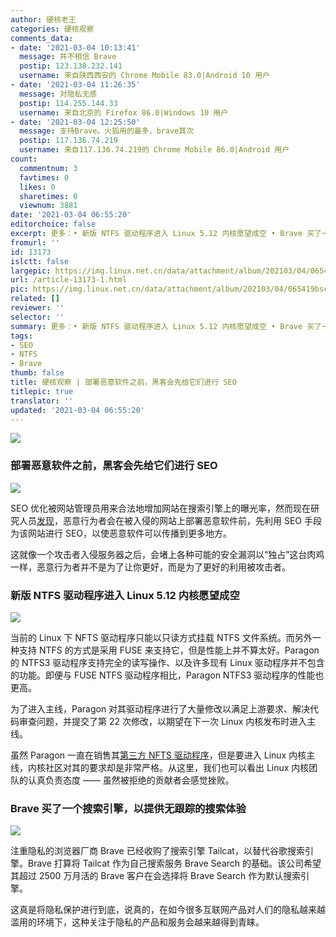 ```yaml
---
author: 硬核老王
categories: 硬核观察
comments_data:
- date: '2021-03-04 10:13:41'
  message: 并不相信 Brave
  postip: 123.138.232.141
  username: 来自陕西西安的 Chrome Mobile 83.0|Android 10 用户
- date: '2021-03-04 11:26:35'
  message: 对隐私无感
  postip: 114.255.144.33
  username: 来自北京的 Firefox 86.0|Windows 10 用户
- date: '2021-03-04 12:25:50'
  message: 支持Brave。火狐用的最多，brave其次
  postip: 117.136.74.219
  username: 来自117.136.74.219的 Chrome Mobile 86.0|Android 用户
count:
  commentnum: 3
  favtimes: 0
  likes: 0
  sharetimes: 0
  viewnum: 3881
date: '2021-03-04 06:55:20'
editorchoice: false
excerpt: 更多：• 新版 NTFS 驱动程序进入 Linux 5.12 内核愿望成空 • Brave 买了一个搜索引擎，以提供无跟踪的搜索体验
fromurl: ''
id: 13173
islctt: false
largepic: https://img.linux.net.cn/data/attachment/album/202103/04/065419bsc2rbsgs4rjm2zj.jpg
url: /article-13173-1.html
pic: https://img.linux.net.cn/data/attachment/album/202103/04/065419bsc2rbsgs4rjm2zj.jpg.thumb.jpg
related: []
reviewer: ''
selector: ''
summary: 更多：• 新版 NTFS 驱动程序进入 Linux 5.12 内核愿望成空 • Brave 买了一个搜索引擎，以提供无跟踪的搜索体验
tags:
- SEO
- NTFS
- Brave
thumb: false
title: 硬核观察 | 部署恶意软件之前，黑客会先给它们进行 SEO
titlepic: true
translator: ''
updated: '2021-03-04 06:55:20'
---
```


![](https://img.linux.net.cn/data/attachment/album/202103/04/065419bsc2rbsgs4rjm2zj.jpg)


### 部署恶意软件之前，黑客会先给它们进行 SEO


![](https://img.linux.net.cn/data/attachment/album/202103/04/065358kzjr1kjypk42xw14.jpg)


SEO 优化被网站管理员用来合法地增加网站在搜索引擎上的曝光率，然而现在研究人员[发现](https://news.sophos.com/en-us/2021/03/01/gootloader-expands-its-payload-delivery-options)，恶意行为者会在被入侵的网站上部署恶意软件前，先利用 SEO 手段为该网站进行 SEO，以使恶意软件可以传播到更多地方。


这就像一个攻击者入侵服务器之后，会堵上各种可能的安全漏洞以“独占”这台肉鸡一样，恶意行为者并不是为了让你更好，而是为了更好的利用被攻击者。


### 新版 NTFS 驱动程序进入 Linux 5.12 内核愿望成空


![](https://img.linux.net.cn/data/attachment/album/202103/04/065443owkov2pmymkomovw.jpg)


当前的 Linux 下 NFTS 驱动程序只能以只读方式挂载 NTFS 文件系统。而另外一种支持 NTFS 的方式是采用 FUSE 来支持它，但是性能上并不算太好。Paragon 的 NTFS3 驱动程序支持完全的读写操作、以及许多现有 Linux 驱动程序并不包含的功能。即便与 FUSE NTFS 驱动程序相比，Paragon NTFS3 驱动程序的性能也更高。


为了进入主线，Paragon 对其驱动程序进行了大量修改以满足上游要求、解决代码审查问题，并提交了第 22 次修改，以期望在下一次 Linux 内核发布时进入主线。


虽然 Paragon 一直在销售其[第三方 NFTS 驱动程序](https://www.paragon-software.com/home/ntfs-linux-professional/)，但是要进入 Linux 内核主线，内核社区对其的要求却是非常严格。从这里，我们也可以看出 Linux 内核团队的认真负责态度 —— 虽然被拒绝的贡献者会感觉挫败。


### Brave 买了一个搜索引擎，以提供无跟踪的搜索体验


![](https://img.linux.net.cn/data/attachment/album/202103/04/065507v50zuxcp01zxgdpc.jpg)


注重隐私的浏览器厂商 Brave 已经收购了搜索引擎 Tailcat，以替代谷歌搜索引擎。Brave 打算将 Tailcat 作为自己搜索服务 Brave Search 的基础。该公司希望其超过 2500 万月活的 Brave 客户在会选择将 Brave Search 作为默认搜索引擎。


这真是将隐私保护进行到底，说真的，在如今很多互联网产品对人们的隐私越来越滥用的环境下，这种关注于隐私的产品和服务会越来越得到青睐。